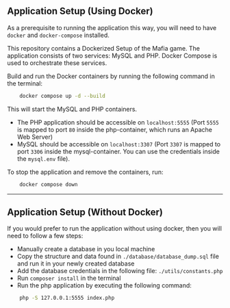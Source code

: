 ## Application Setup (Using Docker)

As a prerequisite to running the application this way, you will need to have `docker` and `docker-compose` installed.

This repository contains a Dockerized Setup of the Mafia game. The application consists of two services: MySQL and PHP. Docker Compose is used to orchestrate these services.

Build and run the Docker containers by running the following command in the terminal:

```bash
    docker compose up -d --build
```

This will start the MySQL and PHP containers.

- The PHP application should be accessible on `localhost:5555` (Port `5555` is mapped to port `80` inside the php-container, which runs an Apache Web Server)
- MySQL should be accessible on `localhost:3307` (Port `3307` is mapped to port `3306` inside the mysql-container. You can use the credentials inside the `mysql.env` file).


To stop the application and remove the containers, run:

```bash
    docker compose down
```

---

## Application Setup (Without Docker)

If you would prefer to run the application without using docker, then you will need to follow a few steps:

- Manually create a database in you local machine
- Copy the structure and data found in `./database/database_dump.sql` file and run it in your newly created database
- Add the database credentials in the following file: `./utils/constants.php`
- Run `composer install` in the terminal
- Run the php application by executing the following command:

```bash
    php -S 127.0.0.1:5555 index.php
```




